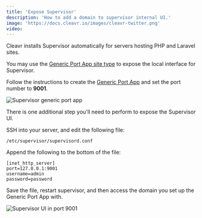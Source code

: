```yaml
---
title: 'Expose Supervisor'
description: 'How to add a domain to supervisor internal UI.'
image: 'https://docs.cleavr.io/images/cleavr-twitter.png'
video: 
---
```


Cleavr installs Supervisor automatically for servers hosting PHP and Laravel sites. 

You may use the [Generic Port App site type](/guides/expose-local-sites) to expose the local interface for Supervisor. 

Follow the instructions to create the [Generic Port App](/guides/expose-local-sites) and set the port number to **9001**. 

![Supervisor generic port app](/images/app/generic-port-app.png)

There is one additional step you'll need to perform to expose the Supervisor UI. 

SSH into your server, and edit the following file: 

```
/etc/supervisor/supervisord.conf
```

Append the following to the bottom of the file: 

```
[inet_http_server]
port=127.0.0.1:9001
username=admin
password=password 
```

Save the file, restart supervisor, and then access the domain you set up the Generic Port App with. 

![Supervisor UI in port 9001](/images/app/supervisor-ui.png)
